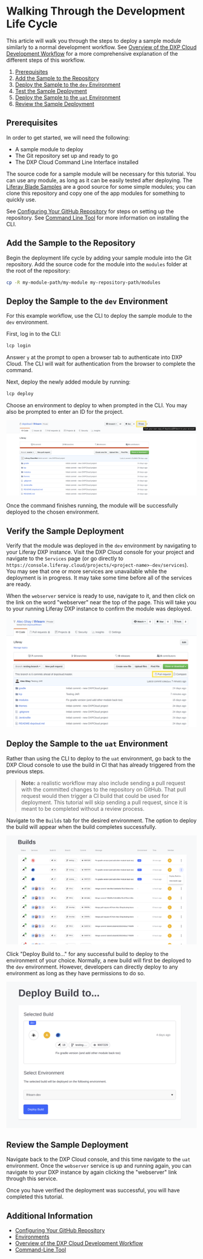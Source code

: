 # Walking Through the Development Life Cycle

This article will walk you through the steps to deploy a sample module similarly to a normal development workflow. See [Overview of the DXP Cloud Development Workflow](./05-overview-of-the-dxp-cloud-development-workflow.md) for a more comprehensive explanation of the different steps of this workflow.

1. [Prerequisites](#prerequisites)
1. [Add the Sample to the Repository](#add-the-sample-to-the-repository)
1. [Deploy the Sample to the `dev` Environment](#deploy-the-sample-to-the-dev-environment)
1. [Test the Sample Deployment](#test-the-sample-deployment)
1. [Deploy the Sample to the `uat` Environment](#deploy-the-sample-to-the-uat-environment)
1. [Review the Sample Deployment](#review-the-sample-deployment)

## Prerequisites

In order to get started, we will need the following:

* A sample module to deploy
* The Git repository set up and ready to go
* The DXP Cloud Command Line Interface installed

The source code for a sample module will be necessary for this tutorial. You can use any module, as long as it can be easily tested after deploying. The [Liferay Blade Samples](https://github.com/liferay/liferay-blade-samples) are a good source for some simple modules; you can clone this repository and copy one of the app modules for something to quickly use.

See [Configuring Your GitHub Repository](./04-configuring-your-github-repository.md) for steps on setting up the repository. See [Command Line Tool](../10-reference/03-command-line-tool.md) for more information on installing the CLI.

## Add the Sample to the Repository

Begin the deployment life cycle by adding your sample module into the Git repository. Add the source code for the module into the `modules` folder at the root of the repository:

```bash
cp -R my-module-path/my-module my-repository-path/modules
```

## Deploy the Sample to the `dev` Environment

For this example workflow, use the CLI to deploy the sample module to the `dev` environment.

First, log in to the CLI:

```bash
lcp login
```

Answer `y` at the prompt to open a browser tab to authenticate into DXP Cloud. The CLI will wait for authentication from the browser to complete the command.

Next, deploy the newly added module by running:

```bash
lcp deploy
```

Choose an environment to deploy to when prompted in the CLI. You may also be prompted to enter an ID for the project.

![Deploying through the CLI](./walking-through-the-development-life-cycle/01.png)

Once the command finishes running, the module will be successfully deployed to the chosen environment.

## Verify the Sample Deployment

Verify that the module was deployed in the `dev` environment by navigating to your Liferay DXP instance. Visit the DXP Cloud console for your project and navigate to the `Services` page (or go directly to `https://console.liferay.cloud/projects/<project-name>-dev/services`). You may see that one or more services are unavailable while the deployment is in progress. It may take some time before all of the services are ready.

When the `webserver` service is ready to use, navigate to it, and then click on the link on the word "webserver" near the top of the page. This will take you to your running Liferay DXP instance to confirm the module was deployed.

![Link from the webserver Service](./walking-through-the-development-life-cycle/02.png)

## Deploy the Sample to the `uat` Environment

Rather than using the CLI to deploy to the `uat` environment, go back to the DXP Cloud console to use the build in CI that has already triggered from the previous steps.

> **Note:** a realistic workflow may also include sending a pull request with the committed changes to the repository on GitHub. That pull request would then trigger a CI build that could be used for deployment. This tutorial will skip sending a pull request, since it is meant to be completed without a review process.

Navigate to the `Builds` tab for the desired environment. The option to deploy the build will appear when the build completes successfully.

![Builds](./walking-through-the-development-life-cycle/03.png)

Click "Deploy Build to..." for any successful build to deploy to the environment of your choice. Normally, a new build will first be deployed to the `dev` environment. However, developers can directly deploy to any environment as long as they have permissions to do so.

![Choosing an environment for deployment](./walking-through-the-development-life-cycle/04.png)

## Review the Sample Deployment

Navigate back to the DXP Cloud console, and this time navigate to the `uat` environment. Once the `webserver` service is up and running again, you can navigate to your DXP instance by again clicking the "webserver" link through this service.

Once you have verified the deployment was successful, you will have completed this tutorial.

## Additional Information

* [Configuring Your GitHub Repository]()
* [Environments](../05-build-and-deploy/02-environments.md)
* [Overview of the DXP Cloud Development Workflow](./05-overview-of-the-dxp-cloud-development-workflow.md)
* [Command-Line Tool](../10-reference/03-command-line-tool.md)